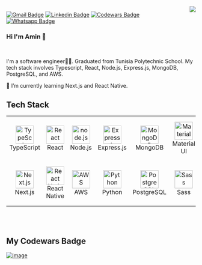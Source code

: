 <img align="right" src="https://visitor-badge.laobi.icu/badge?page_id=aminawinti.aminawinti">

[![Gmail Badge](https://img.shields.io/badge/-Gmail-c14438?style=flat-square&logo=Gmail&logoColor=white&link=mailto:awintiamine@gmail.com)](mailto:awintiamine@gmail.com)
[![Linkedin Badge](https://img.shields.io/badge/-LinkedIn-0e76a8?style=flat-square&logo=Linkedin&logoColor=white)](https://www.linkedin.com/in/medaminawinti/)
[![Codewars Badge](https://img.shields.io/badge/Codewars-B1361E.svg?style=flat-square&logo=Codewars&logoColor=white)](https://www.codewars.com/users/aminawinti)
[![Whatsapp Badge](https://img.shields.io/badge/-Whatsapp-4CA143?style=flat-square&labelColor=4CA143&logo=whatsapp&logoColor=white&link=https://api.whatsapp.com/send?phone=0021656132172&text=Hello!👋)](https://api.whatsapp.com/send?phone=0021656132172&text=Hello!👋)

### Hi I'm Amin 👋

<br/>

I'm a software engineer🧑‍💻. Graduated from Tunisia Polytechnic School. My tech stack involves Typescript, React, Node.js, Express.js, MongoDB, PostgreSQL, and AWS.

🌱 I’m currently learning Next.js and React Native.

<h2 align="left" id="tech">Tech Stack</h2>

<table>
  <tr>
    <td align="center" width="120" height="120">
        <img src="https://raw.githubusercontent.com/MacroPower/MacroPower/master/img/typescript-original.svg" width="48" height="48" alt="TypeScript" />
      <br>TypeScript
    </td>
     <td align="center" width="120" height="120">
        <img src="https://raw.githubusercontent.com/MacroPower/MacroPower/master/img/react-original.svg" width="48" height="48" alt="React" />
      <br>React
    </td>
    <td align="center" width="120" height="120">
        <img src="https://seeklogo.com/images/N/nodejs-logo-FBE122E377-seeklogo.com.png" width="48" height="48" alt="node.js" />
      <br>Node.js
    </td>
        <td align="center" width="120" height="120">
        <img src="https://upload.wikimedia.org/wikipedia/commons/thumb/8/88/Status_iucn_EX_icon.svg/480px-Status_iucn_EX_icon.svg.png" width="48" height="48" alt="Express.js" />
      <br>Express.js
    </td>
    <td align="center" width="120" height="120"> 
        <img src="https://www.svgrepo.com/show/331488/mongodb.svg" width="48" height="48" alt="MongoDB" />
      <br>MongoDB
    </td>
    <td align="center" width="120" height="120"> 
        <img src="https://v4.material-ui.com/static/logo.png" width="48" height="48" alt="Material UI" />
      <br>Material UI
    </td>
  </tr>
  <tr>
    <td align="center" width="120" height="120">
      <img src="https://res.cloudinary.com/startup-grind/image/upload/c_fill,dpr_2.0,f_auto,g_center,q_auto:good/v1/gcs/platform-data-dsc/events/nextjs-boilerplate-logo.png" width="48" height="48" alt="Next.js" />
      <br>Next.js
    </td>
    <td align="center" width="120" height="120">
        <img src="https://raw.githubusercontent.com/MacroPower/MacroPower/master/img/react-original.svg" width="48" height="48" alt="React Native" />
      <br>React Native
    </td>
    <td align="center" width="120" height="120">
        <img src="https://static-00.iconduck.com/assets.00/aws-icon-512x512-4v2f55fn.png" width="48" height="48" alt="AWS" />
      <br>AWS
    </td>
<td align="center" width="120" height="120">
        <img src="https://raw.githubusercontent.com/MacroPower/MacroPower/master/img/python-original.svg" width="48" height="48" alt="Python" />
      <br>Python
    </td>
       <td align="center" width="120" height="120">
        <img src="https://uxwing.com/wp-content/themes/uxwing/download/brands-and-social-media/postgresql-icon.png" width="48" height="48" alt="PostgreSQL" />
      <br>PostgreSQL
    </td>
        <td align="center" width="120" height="120">
        <img src="https://raw.githubusercontent.com/MacroPower/MacroPower/master/img/sass-original.svg" width="48" height="48" alt="Sass" />
      <br>Sass
    </td>
  </tr>
</table>
<br></br>

<h2 align="left" id="tech">My Codewars Badge</h2>

[![image](https://www.codewars.com/users/aminawinti/badges/large)](https://www.codewars.com/users/aminawinti)
